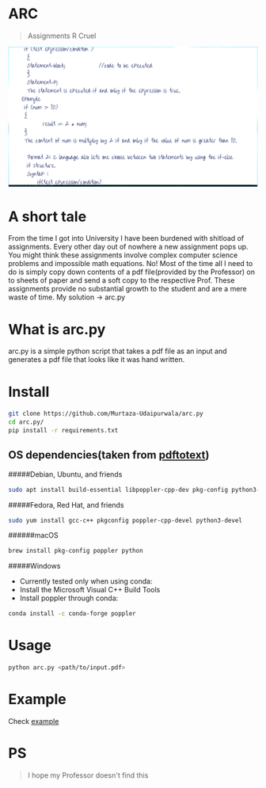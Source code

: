 # ARC
> Assignments R Cruel

![Example](./assets/example.png)

# A short tale
From the time I got into University I have been burdened with shitload of assignments. Every other day out of nowhere a new assignment pops up. You might think these assignments involve complex computer science problems and impossible math equations. No! Most of the time all I need to do is simply copy down contents of a pdf file(provided by the Professor) on to sheets of paper and send a soft copy to the respective Prof. These assignments provide no substantial growth to the student and are a mere waste of time. My solution -> arc.py

# What is arc.py
arc.py is a simple python script that takes a pdf file as an input and generates a pdf file that looks like it was hand written.

# Install
```bash
git clone https://github.com/Murtaza-Udaipurwala/arc.py
cd arc.py/
pip install -r requirements.txt
```

## OS dependencies(taken from [pdftotext](https://pypi.org/project/pdftotext/))
#####Debian, Ubuntu, and friends
```bash
sudo apt install build-essential libpoppler-cpp-dev pkg-config python3-dev
```

#####Fedora, Red Hat, and friends
```bash
sudo yum install gcc-c++ pkgconfig poppler-cpp-devel python3-devel
```

######macOS
```bash
brew install pkg-config poppler python
```

#####Windows
- Currently tested only when using conda:
- Install the Microsoft Visual C++ Build Tools
- Install poppler through conda:
```bash
conda install -c conda-forge poppler
```

# Usage
```bash
python arc.py <path/to/input.pdf>
```

# Example
Check [example](https://github.com/Murtaza-Udaipurwala/arc.py/tree/master/test)

# PS
> I hope my Professor doesn't find this
